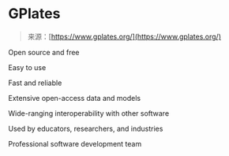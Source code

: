 <!--yml
category: 未分类
date: 2024-05-27 14:57:42
-->

# GPlates

> 来源：[https://www.gplates.org/](https://www.gplates.org/)

Open source and free

Easy to use

Fast and reliable

Extensive open-access data and models

Wide-ranging interoperability with other software

Used by educators, researchers, and industries

Professional software development team